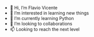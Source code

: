 - 👋 Hi, I’m Flavio Vicente
- 👀 I’m interested in learning new things
- 🌱 I’m currently learning Python
- 💞️ I’m looking to collaborations
- 📫 Looking to reach the next level

<!---
Flasvic/Flasvic is a ✨ special ✨ repository because its `README.md` (this file) appears on your GitHub profile.
You can click the Preview link to take a look at your changes.
--->
